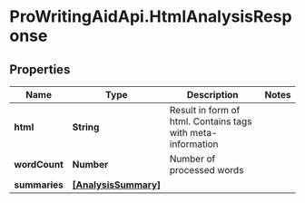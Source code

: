 # ProWritingAidApi.HtmlAnalysisResponse

## Properties
Name | Type | Description | Notes
------------ | ------------- | ------------- | -------------
**html** | **String** | Result in form of html. Contains tags with meta-information | 
**wordCount** | **Number** | Number of processed words | 
**summaries** | [**[AnalysisSummary]**](AnalysisSummary.md) |  | 



